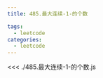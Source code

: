 ```yaml
---
title: 485.最大连续-1-的个数

tags:
  - leetcode
categories:
  - leetcode
---
```


<<< ./485.最大连续-1-的个数.js
